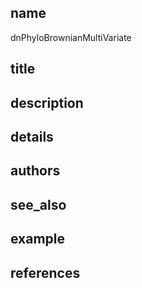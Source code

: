 ## name
dnPhyloBrownianMultiVariate
## title
## description
## details
## authors
## see_also
## example
## references
